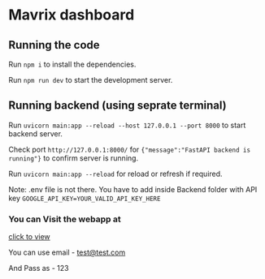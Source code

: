 
  # Mavrix dashboard
  ## Running the code

  Run `npm i` to install the dependencies.

  Run `npm run dev` to start the development server.

  ## Running backend (using seprate terminal)
  Run `uvicorn main:app --reload --host 127.0.0.1 --port 8000` to start backend server.
  
  Check port `http://127.0.0.1:8000/` for `{"message":"FastAPI backend is running"}` to confirm server is running.
  
  Run `uvicorn main:app --reload` for reload or refresh if required.

  Note: .env file is not there. You have to add inside Backend folder with API key `GOOGLE_API_KEY=YOUR_VALID_API_KEY_HERE`

### You can Visit the webapp at

  [click to view](https://team-mavrix-deploy.vercel.app/)

  You can use email - test@test.com
  
  And Pass as - 123
  
